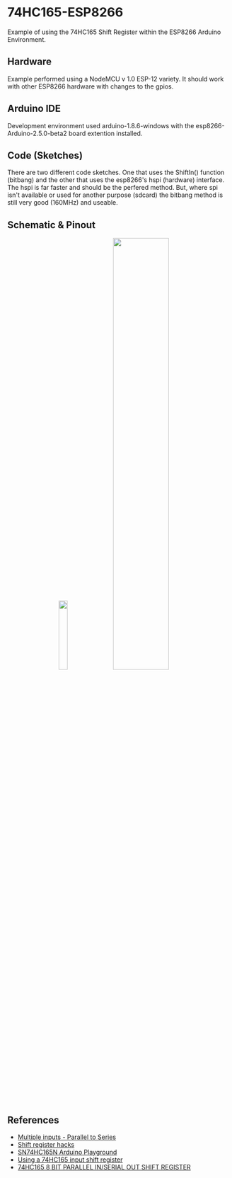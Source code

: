 # 74HC165-ESP8266
Example of using the 74HC165 Shift Register within the ESP8266 Arduino Environment.

## Hardware
Example performed using a NodeMCU v 1.0 ESP-12 variety. It should work with other ESP8266 hardware with changes to the gpios.

## Arduino IDE
Development environment used arduino-1.8.6-windows with the esp8266-Arduino-2.5.0-beta2 board extention installed.

## Code (Sketches)
There are two different code sketches. One that uses the ShiftIn() function (bitbang) and the other that uses the esp8266's hspi (hardware) interface. The hspi is far faster and should be the perfered method. But, where spi isn't available or used for another purpose (sdcard) the bitbang method is still very good (160MHz) and useable.

## Schematic & Pinout
<div align="center">
<img width="20%" height="20%" src="https://raw.github.com/sfranzyshen/74HC165-ESP8266/master/Pinout.png"><img width="50%" height="50%" src="https://raw.github.com/sfranzyshen/74HC165-ESP8266/master/Schematics.png">
</div>

## References
- [Multiple inputs - Parallel to Series](https://jpralves.net/post/2015/09/08/multiple-inputs-parallel-to-series.html)
- [Shift register hacks](http://www.openmusiclabs.com/learning/digital/input-matrix-scanning/hacks/)
- [SN74HC165N Arduino Playground](http://playground.arduino.cc/Code/ShiftRegSN74HC165N)
- [Using a 74HC165 input shift register](http://www.gammon.com.au/forum/?id=11979)
- [74HC165 8 BIT PARALLEL IN/SERIAL OUT SHIFT REGISTER](https://iamzxlee.wordpress.com/2014/05/13/74hc165-8-bit-parallel-inserial-out-shift-register/)
